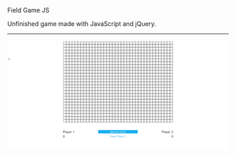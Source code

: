 Field Game JS

Unfinished game made with JavaScript and jQuery.

<hr>

<img src="preview.gif" alt="Preview">